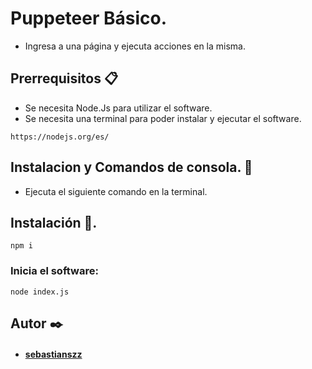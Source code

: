 # Puppeteer Básico.

- Ingresa a una página y ejecuta acciones en la misma.

## Prerrequisitos 📋

- Se necesita Node.Js para utilizar el software.
- Se necesita una terminal para poder instalar y ejecutar el software.

```
https://nodejs.org/es/
```

## Instalacion y Comandos de consola. 🚀

- Ejecuta el siguiente comando en la terminal.

## Instalación 🔧.

```
npm i
```

### Inicia el software:

```
node index.js
```

## Autor ✒️

- #### [sebastianszz](https://github.com/sebastianszz)
